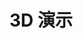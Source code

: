 # 3D 演示

<ThreeTest />
<!-- <ThreeTestScene /> -->
<!-- <ThreeTestLight /> -->
<!-- <ThreeTestCamera /> -->
<!-- <ThreeTestShadow /> -->
<!-- <ThreeTestFog /> -->
